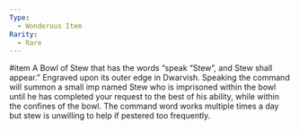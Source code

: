 ```yaml
---
Type:
  - Wonderous Item
Rarity:
  - Rare
---
```

#item
A Bowl of Stew that has the words “speak “Stew”, and Stew shall appear.” Engraved upon its outer edge in Dwarvish. Speaking the command will summon a small imp named Stew who is imprisoned within the bowl until he has completed your request to the best of his ability, while within the confines of the bowl. The command word works multiple times a day but stew is unwilling to help if pestered too frequently.